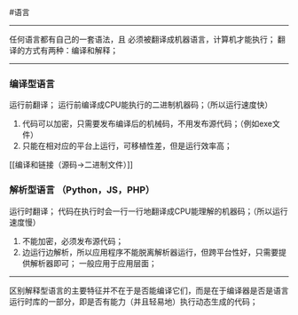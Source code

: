 #语言 
***
任何语言都有自己的一套语法，且 必须被翻译成机器语言，计算机才能执行；
翻译的方式有两种：编译和解释；

---

### **编译型语言**

运行前翻译；
运行前编译成CPU能执行的二进制机器码；（所以运行速度快）
1.  代码可以加密，只需要发布编译后的机械码，不用发布源代码；（例如exe文件）
2.  只能在相对应的平台上运行，可移植性差，但是运行效率高；

[[编译和链接（源码→二进制文件）]]

### 解析型语言 （Python，JS，PHP）

运行时翻译；
代码在执行时会一行一行地翻译成CPU能理解的机器码；（所以运行速度慢）
1.  不能加密，必须发布源代码；
2.  边运行边解析，所以应用程序不能脱离解析器运行，但跨平台性好，只需要提供解析器即可；
一般应用于应用层面；

---

区别解释型语言的主要特征并不在于是否能编译它们，而是在于编译器是否是语言运行时库的一部分，即是否有能力（并且轻易地）执行动态生成的代码；